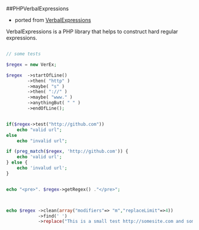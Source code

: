 ##PHPVerbalExpressions 
- ported from [VerbalExpressions](https://github.com/jehna/VerbalExpressions)

VerbalExpressions is a PHP library that helps to construct hard regular expressions.  


```php

// some tests

$regex = new VerEx;

$regex 	->startOfLine()
		->then( "http" )
		->maybe( "s" )
		->then( "://" )
		->maybe( "www." )
		->anythingBut( " " )
		->endOfLine();


if($regex->test("http://github.com"))
	echo "valid url";
else
	echo "invalid url";

if (preg_match($regex, 'http://github.com')) {
	echo 'valid url';
} else {
	echo 'invalud url';
}


echo "<pre>". $regex->getRegex() ."</pre>";



echo $regex ->clean(array("modifiers"=> "m","replaceLimit"=>4))
			->find(' ')
			->replace("This is a small test http://somesite.com and some more text.", "-");

```
